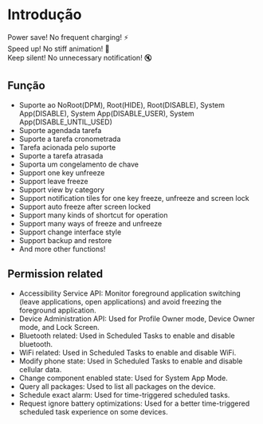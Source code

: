 # Introdução

Power save! No frequent charging! :zap:    
Speed up! No stiff animation! :dash:    
Keep silent! No unnecessary notification! :mute:    
<!-- 自冻秉持着体积小巧、功能丰富的目标而打造。它体积小巧，安装包体积不到5MB，小身材大能量；它功能丰富，再配合它的自定义能力，智能生活更得心应手。 -->

## Função

* Suporte ao NoRoot(DPM), Root(HIDE), Root(DISABLE), System App(DISABLE), System App(DISABLE\_USER), System App(DISABLE\_UNTIL\_USED)
* Suporte agendada tarefa
* Suporte a tarefa cronometrada
* Tarefa acionada pelo suporte
* Suporte a tarefa atrasada
* Suporta um congelamento de chave
* Support one key unfreeze
* Support leave freeze
* Support view by category
* Support notification tiles for one key freeze, unfreeze and screen lock
* Support auto freeze after screen locked
* Support many kinds of shortcut for operation
* Support many ways of freeze and unfreeze
* Support change interface style
* Support backup and restore
* And more other functions!

## Permission related

* Accessibility Service API: Monitor foreground application switching (leave applications, open applications) and avoid freezing the foreground application. 
* Device Administration API: Used for Profile Owner mode, Device Owner mode, and Lock Screen. 
* Bluetooth related: Used in Scheduled Tasks to enable and disable bluetooth. 
* WiFi related: Used in Scheduled Tasks to enable and disable WiFi. 
* Modify phone state: Used in Scheduled Tasks to enable and disable cellular data. 
* Change component enabled state: Used for System App Mode. 
* Query all packages: Used to list all packages on the device. 
* Schedule exact alarm: Used for time-triggered scheduled tasks. 
* Request ignore battery optimizations: Used for a better time-triggered scheduled task experience on some devices. 

